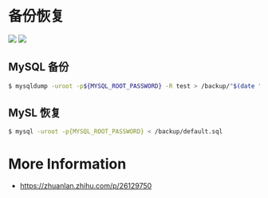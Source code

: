 # 备份恢复

[![](https://img.shields.io/badge/AD-%E8%85%BE%E8%AE%AF%E4%BA%91%E5%AE%B9%E5%99%A8%E6%9C%8D%E5%8A%A1-blue.svg)](https://cloud.tencent.com/redirect.php?redirect=10058&cps_key=3a5255852d5db99dcd5da4c72f05df61) [![](https://img.shields.io/badge/Support-%E8%85%BE%E8%AE%AF%E4%BA%91%E8%87%AA%E5%AA%92%E4%BD%93-brightgreen.svg)](https://cloud.tencent.com/developer/support-plan?invite_code=13vokmlse8afh)

## MySQL 备份

```bash
$ mysqldump -uroot -p${MYSQL_ROOT_PASSWORD} -R test > /backup/"$(date "+%Y%m%d-%H.%M")".sql
```

## MySL 恢复

```bash
$ mysql -uroot -p{MYSQL_ROOT_PASSWORD} < /backup/default.sql
```

# More Information

* https://zhuanlan.zhihu.com/p/26129750
